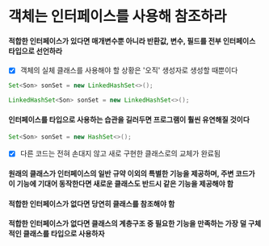# 객체는 인터페이스를 사용해 참조하라
#### 적합한 인터페이스가 있다면 매개변수뿐 아니라 반환값, 변수, 필드를 전부 인터페이스 타입으로 선언하라
- [x] 객체의 실체 클래스를 사용해야 할 상황은 '오직' 생성자로 생성할 때뿐이다
~~~java
Set<Son> sonSet = new LinkedHashSet<>();

LinkedHashSet<Son> sonSet = new LinkedHashSet<>();
~~~
#### 인터페이스를 타입으로 사용하는 습관을 길러두면 프로그램이 훨씬 유연해질 것이다
~~~java
Set<Son> sonSet = new HashSet<>();
~~~
- [x] 다른 코드는 전혀 손대지 않고 새로 구현한 클래스로의 교체가 완료됨
#### 원래의 클래스가 인터페이스의 일반 규약 이외의 특별한 기능을 제공하며, 주변 코드가 이 기능에 기대어 동작한다면 새로운 클래스도 반드시 같은 기능을 제공해야 함
#### 적합한 인터페이스가 없다면 당연히 클래스를 참조해야 함
#### 적합한 인터페이스가 없다면 클래스의 계층구조 중 필요한 기능을 만족하는 가장 덜 구체적인 클래스를 타입으로 사용하자